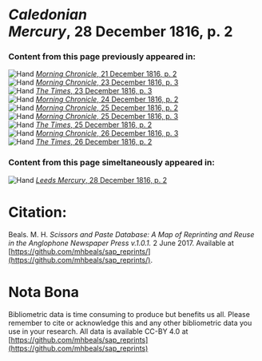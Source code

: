 # *Caledonian Mercury*, 28 December 1816, p. 2  
  
### Content from this page previously appeared in:  
![Hand](http://scissorsandpaste.net/wp-content/uploads/2017/06/smallhandpointer.png) [*Morning Chronicle*, 21 December 1816, p. 2](https://mhbeals.github.io/sap_html/Morning-Chronicle/Morning-Chronicle-21-December-1816-p-2)  
![Hand](http://scissorsandpaste.net/wp-content/uploads/2017/06/smallhandpointer.png) [*Morning Chronicle*, 23 December 1816, p. 3](https://mhbeals.github.io/sap_html/Morning-Chronicle/Morning-Chronicle-23-December-1816-p-3)  
![Hand](http://scissorsandpaste.net/wp-content/uploads/2017/06/smallhandpointer.png) [*The Times*, 23 December 1816, p. 3](https://mhbeals.github.io/sap_html/The-Times/The-Times-23-December-1816-p-3)  
![Hand](http://scissorsandpaste.net/wp-content/uploads/2017/06/smallhandpointer.png) [*Morning Chronicle*, 24 December 1816, p. 2](https://mhbeals.github.io/sap_html/Morning-Chronicle/Morning-Chronicle-24-December-1816-p-2)  
![Hand](http://scissorsandpaste.net/wp-content/uploads/2017/06/smallhandpointer.png) [*Morning Chronicle*, 25 December 1816, p. 2](https://mhbeals.github.io/sap_html/Morning-Chronicle/Morning-Chronicle-25-December-1816-p-2)  
![Hand](http://scissorsandpaste.net/wp-content/uploads/2017/06/smallhandpointer.png) [*Morning Chronicle*, 25 December 1816, p. 3](https://mhbeals.github.io/sap_html/Morning-Chronicle/Morning-Chronicle-25-December-1816-p-3)  
![Hand](http://scissorsandpaste.net/wp-content/uploads/2017/06/smallhandpointer.png) [*The Times*, 25 December 1816, p. 2](https://mhbeals.github.io/sap_html/The-Times/The-Times-25-December-1816-p-2)  
![Hand](http://scissorsandpaste.net/wp-content/uploads/2017/06/smallhandpointer.png) [*Morning Chronicle*, 26 December 1816, p. 3](https://mhbeals.github.io/sap_html/Morning-Chronicle/Morning-Chronicle-26-December-1816-p-3)  
![Hand](http://scissorsandpaste.net/wp-content/uploads/2017/06/smallhandpointer.png) [*The Times*, 26 December 1816, p. 2](https://mhbeals.github.io/sap_html/The-Times/The-Times-26-December-1816-p-2)  
  
### Content from this page simeltaneously appeared in:  
![Hand](http://scissorsandpaste.net/wp-content/uploads/2017/06/smallhandpointer.png) [*Leeds Mercury*, 28 December 1816, p. 2](https://mhbeals.github.io/sap_html/Leeds-Mercury/Leeds-Mercury-28-December-1816-p-2)  


# Citation: 

Beals. M. H. *Scissors and Paste Database: A Map of Reprinting and Reuse in the Anglophone Newspaper Press v.1.0.1.* 2 June 2017. Available at [https://github.com/mhbeals/sap_reprints/](https://github.com/mhbeals/sap_reprints/). 

# Nota Bona

Bibliometric data is time consuming to produce but benefits us all. Please remember to cite or acknowledge this and any other bibliometric data you use in your research. All data is available CC-BY 4.0 at [https://github.com/mhbeals/sap_reprints](https://github.com/mhbeals/sap_reprints)